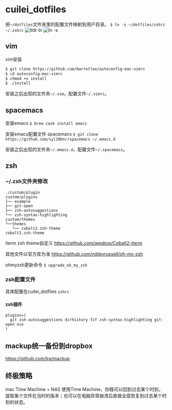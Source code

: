 # cuilei_dotfiles

把`~/dotfiles`文件夹里的配置文件映射到用户目录。
`$ ln -s ~/dotfiles/zshrc ~/.zshrc`
![tldr ln](http://qiniublog.cuilei.top/tldr%20ln.png)
![ln -s](http://qiniublog.cuilei.top/ln%20-s%20file.png)

## vim
vim安装
```bash
$ git clone https://github.com/barretlee/autoconfig-mac-vimrc
$ cd autoconfig-mac-vimrc
$ chmod +x install
$ ./install
```

安装之后出现的文件夹`~/.vim`，配置文件`~/.vimrc`。

## spacemacs
安装emacs
`$ brew cask install emacs`

安装emacs配置文件 spacemacs
`$ git clone https://github.com/syl20bnr/spacemacs ~/.emacs.d`

安装之后出现的文件夹`~/.emacs.d`，配置文件`~/.spacemacs`。

## zsh

### ~/.zsh文件夹修改
```
./custom/plugin
custom/plugins
├── example
├── git-open
├── zsh-autosuggestions
└── zsh-syntax-highlighting
custom/themes
└──themes
   └── cobalt2.zsh-theme
cobalt2.zsh-theme
```
iterm zsh theme自定义
https://github.com/wesbos/Cobalt2-iterm

其他文件以官方库为准
https://github.com/robbyrussell/oh-my-zsh

ohmyzsh更新命令
`$ upgrade_oh_my_zsh`

### zsh配置文件
具体配置在cuilei_dotfiles
`zshrc`

#### zsh插件
```
plugins=(
  git zsh-autosuggestions dirhistory fzf zsh-syntax-highlighting git-open osx
)
```

## mackup统一备份到dropbox
https://github.com/lra/mackup

## 终极策略
mac Time Machine + NAS
使用Time Machine，你既可以回到过去某个时刻，提取某个文件在当时的版本；也可以在电脑异常崩溃后直接全盘恢复到过去某个时刻的状态。
